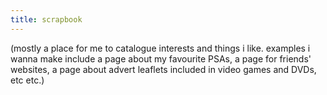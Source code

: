 ```yaml
---
title: scrapbook
---
```

(mostly a place for me to catalogue interests and things i like. examples i wanna make include a page about my favourite PSAs, a page for friends' websites, a page about advert leaflets included in video games and DVDs, etc etc.)